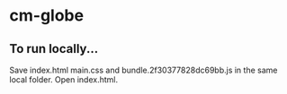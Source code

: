 # cm-globe

## To run locally...

Save index.html main.css and bundle.2f30377828dc69bb.js in the same local folder. Open index.html.
